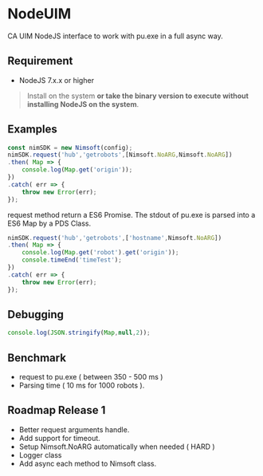 # NodeUIM
CA UIM NodeJS interface to work with pu.exe in a full async way.

## Requirement 

- NodeJS 7.x.x or higher

> Install on the system **or take the binary version to execute without installing NodeJS on the system**. 

## Examples 

```js
const nimSDK = new Nimsoft(config);
nimSDK.request('hub','getrobots',[Nimsoft.NoARG,Nimsoft.NoARG])
.then( Map => {
    console.log(Map.get('origin'));
})
.catch( err => {
    throw new Error(err);
});
```

request method return a ES6 Promise. The stdout of pu.exe is parsed into a ES6 Map by a PDS Class.

```js
nimSDK.request('hub','getrobots',['hostname',Nimsoft.NoARG])
.then( Map => {
    console.log(Map.get('robot').get('origin'));
    console.timeEnd('timeTest');
})
.catch( err => {
    throw new Error(err);
});
```

## Debugging 

```js
console.log(JSON.stringify(Map,null,2));
```

## Benchmark

- request to pu.exe ( between 350 - 500 ms ) 
- Parsing time ( 10 ms for 1000 robots ).

## Roadmap Release 1

- Better request arguments handle.
- Add support for timeout.
- Setup Nimsoft.NoARG automatically when needed ( HARD )
- Logger class 
- Add async each method to Nimsoft class.
